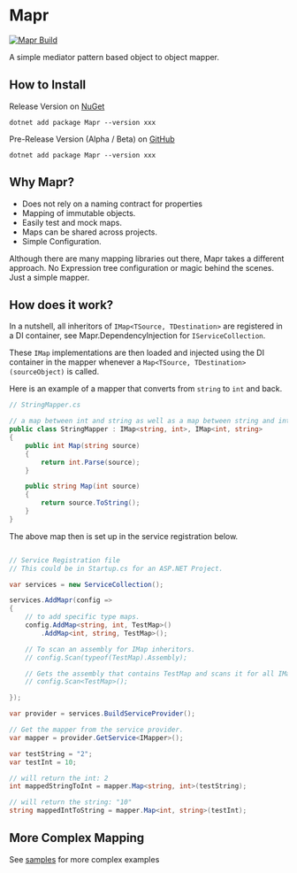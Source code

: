 # Mapr

[![Mapr Build](https://github.com/rena0157/mapr/actions/workflows/build.yml/badge.svg)](https://github.com/rena0157/mapr/actions/workflows/build.yml)

A simple mediator pattern based object to object mapper.

## How to Install

Release Version on [NuGet](https://www.nuget.org/packages/Mapr/)
```
dotnet add package Mapr --version xxx
```

Pre-Release Version (Alpha / Beta) on [GitHub](https://github.com/rena0157/mapr/packages/)
```
dotnet add package Mapr --version xxx
```

## Why Mapr?

- Does not rely on a naming contract for properties
- Mapping of immutable objects.
- Easily test and mock maps.
- Maps can be shared across projects.
- Simple Configuration.

Although there are many mapping libraries out there, Mapr takes a different approach. 
No Expression tree configuration or magic behind the scenes. Just a simple mapper.

## How does it work?

In a nutshell, all inheritors of `IMap<TSource, TDestination>` are registered in a DI container, 
see Mapr.DependencyInjection for `IServiceCollection`.

These `IMap` implementations are then loaded and injected using the DI container in the mapper whenever a 
`Map<TSource, TDestination>(sourceObject)` is called.

Here is an example of a mapper that converts from `string` to `int` and back.

```cs
// StringMapper.cs

// a map between int and string as well as a map between string and int.
public class StringMapper : IMap<string, int>, IMap<int, string>
{
    public int Map(string source)
    {
        return int.Parse(source);
    }

    public string Map(int source)
    {
        return source.ToString();
    }
}

```

The above map then is set up in the service registration below.

```cs

// Service Registration file
// This could be in Startup.cs for an ASP.NET Project.

var services = new ServiceCollection();

services.AddMapr(config =>
{
    // to add specific type maps.
    config.AddMap<string, int, TestMap>()
        .AddMap<int, string, TestMap>();

    // To scan an assembly for IMap inheritors.
    // config.Scan(typeof(TestMap).Assembly);

    // Gets the assembly that contains TestMap and scans it for all IMap inheritors
    // config.Scan<TestMap>();

});

var provider = services.BuildServiceProvider();

// Get the mapper from the service provider.
var mapper = provider.GetService<IMapper>();

var testString = "2";
var testInt = 10;

// will return the int: 2
int mappedStringToInt = mapper.Map<string, int>(testString);

// will return the string: "10"
string mappedIntToString = mapper.Map<int, string>(testInt);

```

## More Complex Mapping

See [samples](samples/SampleMapperApp/) for more complex examples
